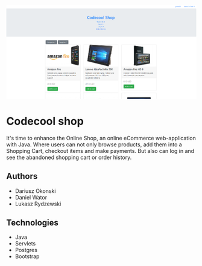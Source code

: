 ![image](src/img/main.png)
# Codecool shop
It's time to enhance the Online Shop, an online eCommerce web-application with Java.
Where users can not only browse products, add them into a Shopping Cart,
checkout items and make payments. But also can log in and see the abandoned shopping cart or order history.

## Authors
- Dariusz Okonski
- Daniel Wator
- Lukasz Rydzewski

## Technologies
- Java
- Servlets
- Postgres
- Bootstrap
